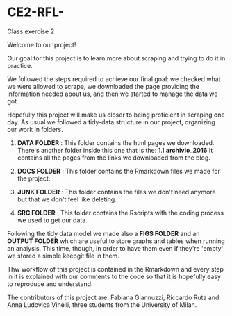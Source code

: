 # CE2-RFL-
Class exercise 2 

Welcome to our project!

Our goal for this project is to learn more about scraping and trying to do it in practice.

We followed the steps required to achieve our final goal: we checked what we were allowed to scrape, we downloaded the page providing the information needed about us, and then we started to manage the data we got.

Hopefully this project will make us closer to being proficient in scraping one day.
As usual we followed a tidy-data structure in our project, organizing our work in folders.
1. **DATA FOLDER** : This folder contains the html pages we downloaded. There's another folder inside this one that is the:
1.1 **archivio_2016** It contains all the pages from the links we downloaded from the blog.

2. **DOCS FOLDER** : This folder contains the Rmarkdown files we made for the project.

3. **JUNK FOLDER** : This folder contains the files we don't need anymore but that we don't feel like deleting.

4. **SRC FOLDER** : This folder contains the Rscripts with the coding process we used to get our data.

Following the tidy data model we made also a **FIGS FOLDER** and an **OUTPUT FOLDER** which are useful to store graphs and tables when running an analysis. This time, though, in order to have them even if they're 'empty' we stored a simple keepgit file in them.

Thw workflow of this project is contained in the Rmarkdown and every step in it is explained with our comments to the code so that it is hopefully easy to reproduce and understand.

The contributors of this project are: Fabiana Giannuzzi, Riccardo Ruta and Anna Ludovica Vinelli, three students from the University of Milan.
